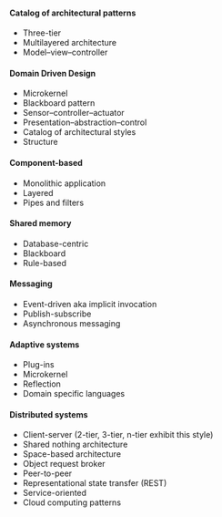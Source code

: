 #### Catalog of architectural patterns
- Three-tier
- Multilayered architecture
- Model–view–controller

#### Domain Driven Design
- Microkernel
- Blackboard pattern
- Sensor–controller–actuator
- Presentation–abstraction–control
- Catalog of architectural styles 
- Structure

#### Component-based
- Monolithic application
- Layered
- Pipes and filters

#### Shared memory
- Database-centric
- Blackboard
- Rule-based

#### Messaging
- Event-driven aka implicit invocation
- Publish-subscribe
- Asynchronous messaging

#### Adaptive systems
- Plug-ins
- Microkernel
- Reflection
- Domain specific languages

#### Distributed systems
- Client-server (2-tier, 3-tier, n-tier exhibit this style)
- Shared nothing architecture
- Space-based architecture
- Object request broker
- Peer-to-peer
- Representational state transfer (REST)
- Service-oriented
- Cloud computing patterns 
